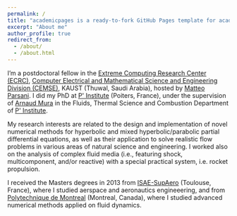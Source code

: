 ```yaml
---
permalink: /
title: "academicpages is a ready-to-fork GitHub Pages template for academic personal websites"
excerpt: "About me"
author_profile: true
redirect_from: 
  - /about/
  - /about.html
---
```


I’m a postdoctoral fellow in the [Extreme Computing Research Center (ECRC)](https://ecrc.kaust.edu.sa/), [Computer Electrical and Mathematical Science and Engineering Division (CEMSE)](https://cemse.kaust.edu.sa/), KAUST (Thuwal, Saudi Arabia), hosted by [Matteo Parsani](https://www.kaust.edu.sa/en/study/faculty/matteo-parsani). I did my PhD at [P' Institute](https://www.pprime.fr) (Poiters, France), under the supervision of [Arnaud Mura](https://www.researchgate.net/profile/Arnaud_Mura) in the Fluids, Thermal Science and Combustion Department of [P' Institute](https://www.pprime.fr).

My research interests are related to the design and implementation of novel numerical methods for hyperbolic and mixed hyperbolic/parabolic partial differential equations, as well as their application to solve realistic flow problems in various areas of natural science and engineering. I worked also on the analysis of complex fluid media (i.e., featuring shock, multicomponent, and/or reactive) with a special practical system, i.e. rocket propulsion.

I received the Masters degrees in 2013 from [ISAE-SupAero](https://www.isae-supaero.fr/en/) (Toulouse, France), where I studied aerspace and aeronautics engineeering, and from 
[Polytechnique de Montreal](https://www.polymtl.ca/) (Montreal, Canada), where I studied advanced numerical methods applied on fluid dynamics.
